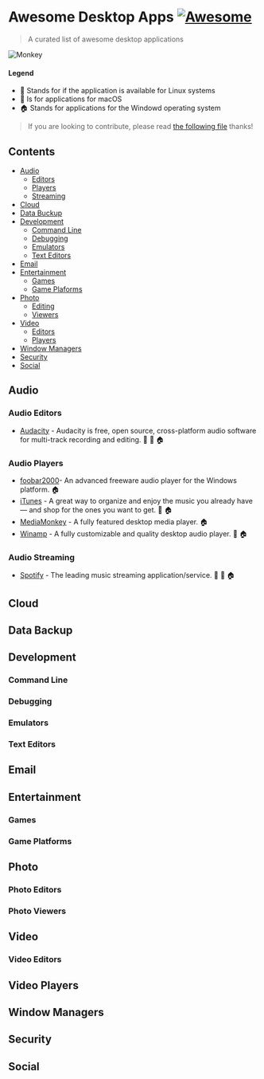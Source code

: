 # Awesome Desktop Apps [![Awesome](https://cdn.rawgit.com/sindresorhus/awesome/d7305f38d29fed78fa85652e3a63e154dd8e8829/media/badge.svg)](https://github.com/sindresorhus/awesome)
> A curated list of awesome desktop applications

![Monkey](https://cdn0.iconfinder.com/data/icons/octicons/1024/device-desktop-128.png)

#### Legend
* :penguin: Stands for if the application is available for Linux systems
* :apple: Is for applications for macOS
* :house: Stands for applications for the Windowd operating system
> If you are looking to contribute, please read [the following file](https://github.com/mAzurkovic/awesome-desktop-apps/blob/master/CONTRIBUTING.md) thanks!


## Contents
- [Audio](#audio)
	- [Editors](#audio-editors)
	- [Players](#audio-players)
	- [Streaming](#audio-streaming)
- [Cloud](#cloud)
- [Data Buckup](#data-backup)
- [Development](#development)
    - [Command Line](#command-line)
    - [Debugging](#debugging)
    - [Emulators](#emulators)
    - [Text Editors](#text-editors)
- [Email](#email)
- [Entertainment](#entertainment)
	- [Games](#games)
    - [Game Plaforms](#game-platforms)
- [Photo](#photo)
	- [Editing](#photo-editing)
	- [Viewers](#photo-viewers)
- [Video](#video)
	- [Editors](#video-editors)
	- [Players](#video-players)
- [Window Managers](#window-managers)
- [Security](#security)
- [Social](#social)


## Audio
### Audio Editors
* [Audacity](http://www.audacityteam.org/) - Audacity is free, open source, cross-platform audio software for multi-track recording and editing. :penguin: :apple: :house:
### Audio Players
* [foobar2000](http://www.foobar2000.org/)- An advanced freeware audio player for the Windows platform. :house:
* [iTunes](http://www.apple.com/itunes/) - A great way to organize and enjoy the music you already have — and shop for the ones you want to get. :apple: :house:
* [MediaMonkey](http://www.mediamonkey.com/?ClickID=dytwcykx0w2xoyxbwocwb0ytownyrrnkzxhr) - A fully featured desktop media player. :house:
* [Winamp](http://www.winamp.com/) - A fully customizable and quality desktop audio player. :apple: :house:

### Audio Streaming
* [Spotify](https://www.spotify.com/br/) - The leading music streaming application/service. :penguin: :apple: :house:

## Cloud

## Data Backup

## Development
### Command Line
### Debugging
### Emulators
### Text Editors

## Email

## Entertainment
### Games
### Game Platforms

## Photo
### Photo Editors
### Photo Viewers

## Video
### Video Editors
## Video Players

## Window Managers

## Security

## Social
